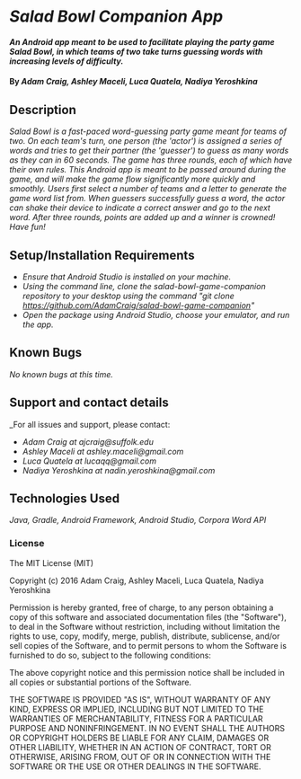 # _Salad Bowl Companion App_

#### _An Android app meant to be used to facilitate playing the party game Salad Bowl, in which teams of two take turns guessing words with increasing levels of difficulty._

#### By _**Adam Craig, Ashley Maceli, Luca Quatela, Nadiya Yeroshkina**_

## Description

_Salad Bowl is a fast-paced word-guessing party game meant for teams of two. On each team's turn, one person (the 'actor') is assigned a series of words and tries to get their partner (the 'guesser') to guess as many words as they can in 60 seconds. The game has three rounds, each of which have their own rules. This Android app is meant to be passed around during the game, and will make the game flow significantly more quickly and smoothly. Users first select a number of teams and a letter to generate the game word list from. When guessers successfully guess a word, the actor can shake their device to indicate a correct answer and go to the next word. After three rounds, points are added up and a winner is crowned! Have fun!_

## Setup/Installation Requirements

* _Ensure that Android Studio is installed on your machine._
* _Using the command line, clone the salad-bowl-game-companion repository to your desktop using the command "git clone https://github.com/AdamCraig/salad-bowl-game-companion"_
* _Open the package using Android Studio, choose your emulator, and run the app._

## Known Bugs

_No known bugs at this time._

## Support and contact details

_For all issues and support, please contact:
* _Adam Craig at ajcraig@suffolk.edu_
* _Ashley Maceli at ashley.maceli@gmail.com_
* _Luca Quatela at lucaqq@gmail.com_
* _Nadiya Yeroshkina at nadin.yeroshkina@gmail.com_

## Technologies Used

_Java, Gradle, Android Framework, Android Studio, Corpora Word API_

### License

The MIT License (MIT)

Copyright (c) 2016 Adam Craig, Ashley Maceli, Luca Quatela, Nadiya Yeroshkina

Permission is hereby granted, free of charge, to any person obtaining a copy
of this software and associated documentation files (the "Software"), to deal
in the Software without restriction, including without limitation the rights
to use, copy, modify, merge, publish, distribute, sublicense, and/or sell
copies of the Software, and to permit persons to whom the Software is
furnished to do so, subject to the following conditions:

The above copyright notice and this permission notice shall be included in all
copies or substantial portions of the Software.

THE SOFTWARE IS PROVIDED "AS IS", WITHOUT WARRANTY OF ANY KIND, EXPRESS OR
IMPLIED, INCLUDING BUT NOT LIMITED TO THE WARRANTIES OF MERCHANTABILITY,
FITNESS FOR A PARTICULAR PURPOSE AND NONINFRINGEMENT. IN NO EVENT SHALL THE
AUTHORS OR COPYRIGHT HOLDERS BE LIABLE FOR ANY CLAIM, DAMAGES OR OTHER
LIABILITY, WHETHER IN AN ACTION OF CONTRACT, TORT OR OTHERWISE, ARISING FROM,
OUT OF OR IN CONNECTION WITH THE SOFTWARE OR THE USE OR OTHER DEALINGS IN THE
SOFTWARE.